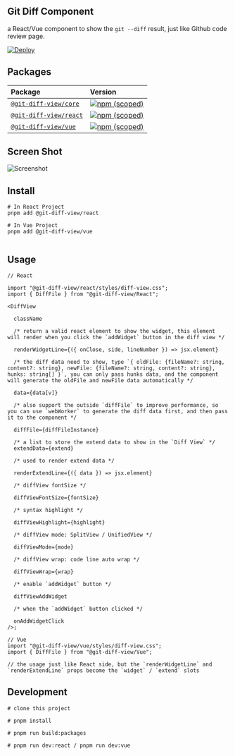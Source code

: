## Git Diff Component

a React/Vue component to show the `git --diff` result, just like Github code review page.

[![Deploy](https://github.com/MrWangJustToDo/git-diff-view/actions/workflows/deploy.yml/badge.svg)](https://github.com/MrWangJustToDo/git-diff-view/actions/workflows/deploy.yml)

## Packages

| Package                                                           | Version                                                                                                                                      |
| :---------------------------------------------------------------- | :------------------------------------------------------------------------------------------------------------------------------------------- |
| [`@git-diff-view/core`](packages/core)                             | [![npm (scoped)](https://img.shields.io/npm/v/%40git-diff-view/core)](https://www.npmjs.com/package/@git-diff-view/core)                             |
| [`@git-diff-view/react`](packages/react)                     | [![npm (scoped)](https://img.shields.io/npm/v/%40git-diff-view/react)](https://www.npmjs.com/package/@git-diff-view/react)                     |
| [`@git-diff-view/vue`](packages/vue)                     | [![npm (scoped)](https://img.shields.io/npm/v/%40git-diff-view/vue)](https://www.npmjs.com/package/@git-diff-view/vue)                     |
   

## Screen Shot
![Screenshot]('./example.png')

## Install

```shell
# In React Project
pnpm add @git-diff-view/react

# In Vue Project
pnpm add @git-diff-view/vue


```

## Usage

```tsx
// React

import "@git-diff-view/react/styles/diff-view.css";
import { DiffFile } from "@git-diff-view/React";

<DiffView

  className

  /* return a valid react element to show the widget, this element will render when you click the `addWidget` button in the diff view */

  renderWidgetLine={({ onClose, side, lineNumber }) => jsx.element}

  /* the diff data need to show, type `{ oldFile: {fileName?: string, content?: string}, newFile: {fileName?: string, content?: string}, hunks: string[] }`, you can only pass hunks data, and the component will generate the oldFile and newFile data automatically */

  data={data[v]}

  /* also support the outside `diffFile` to improve performance, so you can use `webWorker` to generate the diff data first, and then pass it to the component */

  diffFile={diffFileInstance}

  /* a list to store the extend data to show in the `Diff View` */
  extendData={extend}

  /* used to render extend data */

  renderExtendLine={({ data }) => jsx.element}

  /* diffView fontSize */

  diffViewFontSize={fontSize}

  /* syntax highlight */

  diffViewHighlight={highlight}

  /* diffView mode: SplitView / UnifiedView */

  diffViewMode={mode}

  /* diffView wrap: code line auto wrap */

  diffViewWrap={wrap}

  /* enable `addWidget` button */

  diffViewAddWidget

  /* when the `addWidget` button clicked */

  onAddWidgetClick
/>;

```

```tsx
// Vue
import "@git-diff-view/vue/styles/diff-view.css";
import { DiffFile } from "@git-diff-view/Vue";

// the usage just like React side, but the `renderWidgetLine` and `renderExtendLine` props become the `widget` / `extend` slots

```

## Development

```shell
# clone this project

# pnpm install

# pnpm run build:packages 

# pnpm run dev:react / pnpm run dev:vue

```
